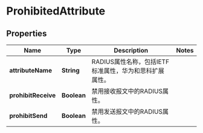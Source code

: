 
# ProhibitedAttribute

## Properties
Name | Type | Description | Notes
------------ | ------------- | ------------- | -------------
**attributeName** | **String** | RADIUS属性名称，包括IETF标准属性，华为和思科扩展属性。 | 
**prohibitReceive** | **Boolean** | 禁用接收报文中的RADIUS属性。 | 
**prohibitSend** | **Boolean** | 禁用发送报文中的RADIUS属性。 | 



